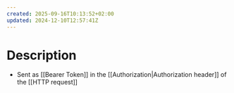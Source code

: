 ```yaml
---
created: 2025-09-16T10:13:52+02:00
updated: 2024-12-10T12:57:41Z
---
```

# Description
- Sent as [[Bearer Token]] in the [[Authorization|Authorization header]] of the [[HTTP request]]